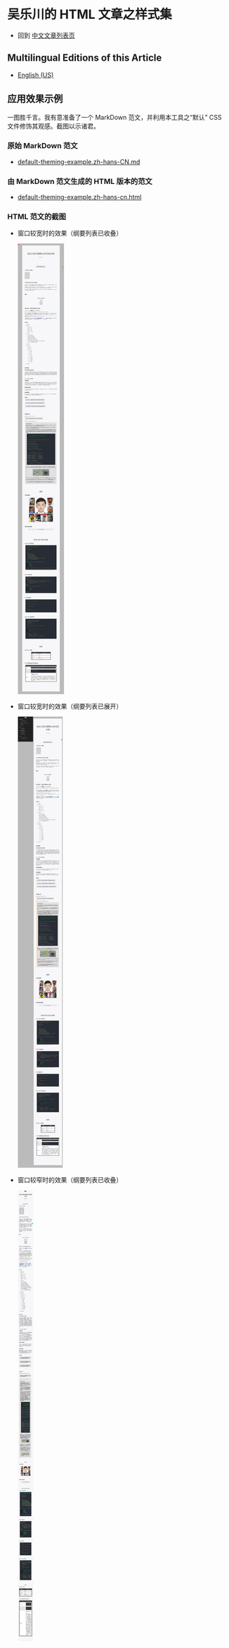 <link rel="stylesheet" href="../../../dist/css/wulechuan-styles-for-html-via-markdown--vscode.default.min.css">

# 吴乐川的 HTML 文章之样式集

- 回到 [中文文章列表页](../../../ReadMe.zh-hans-CN.md)


## Multilingual Editions of this Article

- [English (US)](../en-US/application-examples.md)




## 应用效果示例

一图胜千言。我有意准备了一个 MarkDown 范文，并利用本工具之“默认” CSS 文件修饰其观感。截图以示诸君。

### 原始 MarkDown 范文

- [default-theming-example.zh-hans-CN.md](../../examples/source-markdown-files/default-theming-example.zh-hans-CN.md)

### 由 MarkDown 范文生成的 HTML 版本的范文

- [default-theming-example.zh-hans-cn.html](../../examples/rendered/html/default-theming-example.zh-hans-cn.html)


### HTML 范文的截图

- 窗口较宽时的效果（纲要列表已收叠）

    [![](../../examples/rendered/snapshots/zh-Hans-CN-窗口较宽时的效果（纲要列表已收叠）.png)](../../examples/rendered/snapshots/zh-Hans-CN-窗口较宽时的效果（纲要列表已收叠）.png)

- 窗口较宽时的效果（纲要列表已展开）

    [![](../../examples/rendered/snapshots/zh-Hans-CN-窗口较宽时的效果（纲要列表已展开）.png)](../../examples/rendered/snapshots/zh-Hans-CN-窗口较宽时的效果（纲要列表已展开）.png)

- 窗口较窄时的效果（纲要列表已收叠）

    [![](../../examples/rendered/snapshots/zh-Hans-CN-窗口较窄时的效果（纲要列表已收叠）.png)](../../examples/rendered/snapshots/zh-Hans-CN-窗口较窄时的效果（纲要列表已收叠）.png)


